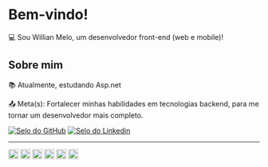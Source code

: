 # Bem-vindo!

:computer: Sou Willian Melo, um desenvolvedor front-end (web e mobile)!

## Sobre mim

:books: Atualmente, estudando Asp.net

:outbox_tray: Meta(s): Fortalecer minhas habilidades em tecnologias backend, para me tornar um desenvolvedor mais completo.


[![Selo do GitHub](https://img.shields.io/badge/-Github-000?style=flat-square&logo=Github&logoColor=white&link=https://github.com/willianmelo98?tab=repositories)](https://github.com/willianmelo98?tab=repositories)   [![Selo do Linkedin](https://img.shields.io/badge/-LinkedIn-blue?style=flat-square&logo=Linkedin&logoColor=white&link=https://www.linkedin.com/in/willian-melo-349208125/)](https://www.linkedin.com/in/willian-melo-349208125/)

----------------------------------------------------------------------------------

<img height= "20" src= "https://img.shields.io/badge/Flutter-02569B?style=for-the-badge&logo=flutter&logoColor=white"> <img height="20" src= "https://img.shields.io/badge/TypeScript-007ACC?style=for-the-badge&logo=typescript&logoColor=white"> <img height="20" src= "https://img.shields.io/badge/Angular-DD0031?style=for-the-badge&logo=angular&logoColor=white"> <img height="20" src= "https://img.shields.io/badge/React-20232A?style=for-the-badge&logo=react&logoColor=61DAFB"> <img height="20" src= "https://img.shields.io/badge/Microsoft_SharePoint-0078D4?style=for-the-badge&logo=microsoft-sharepoint&logoColor=white"> <img height="20" src= "https://img.shields.io/badge/firebase-ffca28?style=for-the-badge&logo=firebase&logoColor=black">

